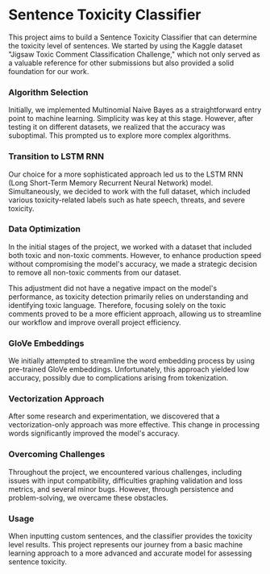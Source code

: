 # Sentence Toxicity Classifier

This project aims to build a Sentence Toxicity Classifier that can determine the toxicity level of sentences. We started by using the Kaggle dataset "Jigsaw Toxic Comment Classification Challenge," which not only served as a valuable reference for other submissions but also provided a solid foundation for our work.

### Algorithm Selection

Initially, we implemented Multinomial Naive Bayes as a straightforward entry point to machine learning. Simplicity was key at this stage. However, after testing it on different datasets, we realized that the accuracy was suboptimal. This prompted us to explore more complex algorithms.

### Transition to LSTM RNN

Our choice for a more sophisticated approach led us to the LSTM RNN (Long Short-Term Memory Recurrent Neural Network) model. Simultaneously, we decided to work with the full dataset, which included various toxicity-related labels such as hate speech, threats, and severe toxicity.

### Data Optimization

In the initial stages of the project, we worked with a dataset that included both toxic and non-toxic comments. However, to enhance production speed without compromising the model's accuracy, we made a strategic decision to remove all non-toxic comments from our dataset.

This adjustment did not have a negative impact on the model's performance, as toxicity detection primarily relies on understanding and identifying toxic language. Therefore, focusing solely on the toxic comments proved to be a more efficient approach, allowing us to streamline our workflow and improve overall project efficiency.


### GloVe Embeddings

We initially attempted to streamline the word embedding process by using pre-trained GloVe embeddings. Unfortunately, this approach yielded low accuracy, possibly due to complications arising from tokenization.

### Vectorization Approach

After some research and experimentation, we discovered that a vectorization-only approach was more effective. This change in processing words significantly improved the model's accuracy.

### Overcoming Challenges

Throughout the project, we encountered various challenges, including issues with input compatibility, difficulties graphing validation and loss metrics, and several minor bugs. However, through persistence and problem-solving, we overcame these obstacles.

### Usage

When inputting custom sentences, and the classifier provides the toxicity level results. This project represents our journey from a basic machine learning approach to a more advanced and accurate model for assessing sentence toxicity.
